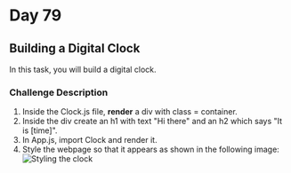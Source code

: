 # Day 79

## Building a Digital Clock 

In this task, you will build a digital clock.

### Challenge Description
1. Inside the Clock.js file, __render__ a div with class = container. 
2. Inside the div create an h1 with text "Hi there" and an h2 which says "It is [time]". 
3. In App.js, import Clock and render it.
4. Style the webpage so that it appears as shown in the following image:
![Styling the clock](https://user-images.githubusercontent.com/51092036/91047338-80fee680-e637-11ea-86c3-644ffe6d9368.png)